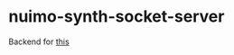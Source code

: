 # nuimo-synth-socket-server

Backend for [this](https://github.com/AKST/nuimo-synther-web-interface)
